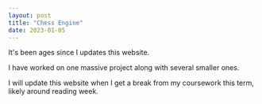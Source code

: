 ```yaml
---
layout: post
title: "Chess Engine"
date: 2023-01-05
---
```


It's been ages since I updates this website.

I have worked on one massive project along with several smaller ones.

I will update this website when I get a break from my coursework this term, likely around reading week.
